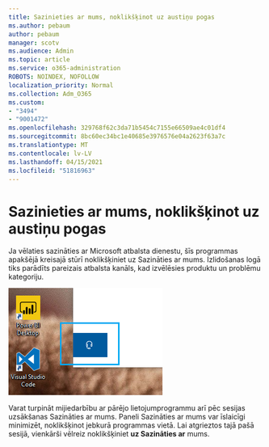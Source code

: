 ```yaml
---
title: Sazinieties ar mums, noklikšķinot uz austiņu pogas
ms.author: pebaum
author: pebaum
manager: scotv
ms.audience: Admin
ms.topic: article
ms.service: o365-administration
ROBOTS: NOINDEX, NOFOLLOW
localization_priority: Normal
ms.collection: Adm_O365
ms.custom:
- "3494"
- "9001472"
ms.openlocfilehash: 329768f62c3da71b5454c7155e66509ae4c01df4
ms.sourcegitcommit: 8bc60ec34bc1e40685e3976576e04a2623f63a7c
ms.translationtype: MT
ms.contentlocale: lv-LV
ms.lasthandoff: 04/15/2021
ms.locfileid: "51816963"
---
```

# <a name="contact-us-by-clicking-the-headphone-button"></a>Sazinieties ar mums, noklikšķinot uz austiņu pogas

Ja vēlaties sazināties ar Microsoft atbalsta  dienestu, šīs programmas apakšējā kreisajā stūrī noklikšķiniet uz Sazināties ar mums. Izlidošanas logā tiks parādīts pareizais atbalsta kanāls, kad izvēlēsies produktu un problēmu kategoriju.

![Sazinieties ar mums, noklikšķinot uz austiņu ikonas.](media/contact-us-headphone-icon.png)

Varat turpināt mijiedarbību ar pārējo lietojumprogrammu arī pēc sesijas uzsākšanas Sazināties ar mums. Paneli Sazināties ar mums var īslaicīgi minimizēt, noklikšķinot jebkurā programmas vietā. Lai atgrieztos tajā pašā sesijā, vienkārši vēlreiz noklikšķiniet **uz Sazināties ar** mums.

